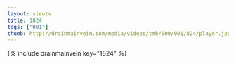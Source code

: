 ```yaml
--- 
layout: sieutv
title: 1824
tags: ["001"]
thumb: http://drainmainvein.com/media/videos/tmb/000/001/824/player.jpg
---
```

{% include drainmainvein key="1824" %} 
